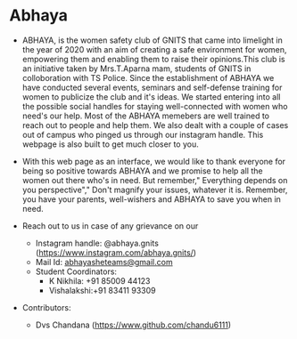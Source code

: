 # Abhaya
- ABHAYA, is the women safety club of GNITS that came into limelight in the year of 2020 with an aim of creating a safe environment for women, empowering them and enabling them to raise their opinions.This club is an initiative taken by Mrs.T.Aparna mam, students of GNITS in colloboration with TS Police.
Since the establishment of ABHAYA we have conducted several events, seminars and self-defense training for women to publicize the club and it's ideas. We started entering into all the possible social handles for staying  well-connected with women who need's our help. Most of the ABHAYA memebers are well trained to reach out to people and help them. We also dealt with a couple of cases out of campus who pinged us through our instagram handle. This webpage is also built to get much closer to you. 
- With this web page as an interface, we would like to thank everyone for being so positive towards ABHAYA and we promise to help all the women out there who's in need.
But remember," Everything depends on you perspective"," Don't magnify your issues, whatever it is. Remember, you have your parents, well-wishers and ABHAYA to save you when in need.
- Reach out to us in case of any grievance on our
  - Instagram handle: @abhaya.gnits (https://www.instagram.com/abhaya.gnits/)
  - Mail Id: abhayasheteams@gmail.com 
  - Student Coordinators:
    - K Nikhila: +91 85009 44123
    - Vishalakshi:+91 83411 93309

- Contributors:
  - Dvs Chandana
(https://www.github.com/chandu6111)
